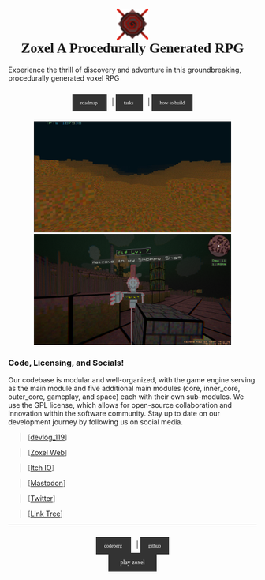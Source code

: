 <link href="resources/monocraft.otf" rel="stylesheet">

<p align="center" style="margin-bottom: 0px !important;">
  <img width="64" src="resources/textures/game_icon.png" alt="Zoxel Logo" align="center">
</p>
<h1 align="center" style="font-family: 'monocraft'; margin-top: 0px;">Zoxel A Procedurally Generated RPG</h1>

Experience the thrill of discovery and adventure in this groundbreaking, procedurally generated voxel RPG

</br>
<div style="text-align:center">
  <a href="https://github.com/deus369/zoxel-web/blob/master/documents/roadmap.md" style="text-decoration:none; background-color:#333; color:#fff; padding: 12px 16px; font-family: 'monocraft', cursive; font-size: 10px; border-radius: 0px;">
    roadmap
  </a>
  <a style="margin-left: 10px;"> | </a>
  <a href="https://github.com/deus369/zoxel-web/blob/master/documents/todos/todo-main.md" style="text-decoration:none; background-color:#333; color:#fff; padding: 12px 16px; font-family: 'monocraft', cursive; font-size: 10px; border-radius: 0px;">
    tasks
  </a>
  <a style="margin-left: 10px;"> | </a>
  <a href="https://github.com/deus369/zoxel-web/blob/master/documents/howtos/howto-build.md" style="text-decoration:none; background-color:#333; color:#fff; padding: 12px 16px; font-family: 'monocraft', cursive; font-size: 10px; border-radius: 0px;">
    how to build
  </a>
</div>
</br>

<p align="center">
  <img src="https://raw.githubusercontent.com/deus369/zoxel-web/master/screenshots/screen-2023-02-06-20-28-49.jpg?raw=false" alt="Zoxel" width="400"/>
  <img src="https://raw.githubusercontent.com/deus369/zoxel-web/master/screenshots/zoxel_unity_00.png?raw=false" alt="Unity Zoxel" width="400"/>
</p>

### Code, Licensing, and Socials!

Our codebase is modular and well-organized, with the game engine serving as the main module and five additional main modules (core, inner_core, outer_core, gameplay, and space) each with their own sub-modules. We use the GPL license, which allows for open-source collaboration and innovation within the software community. Stay up to date on our development journey by following us on social media.

> [[devlog_119](https://www.youtube.com/watch?v=Yb5DiXVt1k0.mp4)]

> [[Zoxel Web](http://zoxel.duckdns.org)]

> [[Itch IO](https://deus0.itch.io/zoxel)]

> [[Mastodon](https://mastodon.gamedev.place/@deus)]

> [[Twitter](https://twitter.com/deusxyz)]

> [[Link Tree](https://linktr.ee/lorddeus)]

-----

</br>
<div style="text-align:center">
  <a href="https://codeberg.org/deus/zoxel" style="text-decoration:none; background-color:#333; color:#fff; padding: 12px 16px; font-family: 'monocraft', cursive; font-size: 10px; border-radius: 0px;">
    codeberg
  </a>
  <a style="margin-left: 10px;"> | </a>
  <a href="https://github.com/deus369/zoxel" style="text-decoration:none; background-color:#333; color:#fff; padding: 12px 16px; font-family: 'monocraft', cursive; font-size: 10px; border-radius: 0px;">
    github
  </a>
</div>
</br>
<div style="text-align:center">
  <a href="https://deus369.github.io/zoxel-play" style="text-decoration:none; background-color:#333; color:#fff; padding: 12px 24px; font-family: 'monocraft', cursive; font-size: 12px; border-radius: 0px;">
    play zoxel
  </a>
</div>
